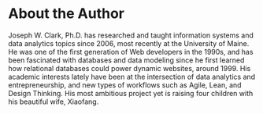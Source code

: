 # About the Author

Joseph W. Clark, Ph.D. has researched and taught information systems and data analytics topics since 2006, most recently at the University of Maine.  He was one of the first generation of Web developers in the 1990s, and has been fascinated with databases and data modeling since he first learned how relational databases could power dynamic websites, around 1999.  His academic interests lately have been at the intersection of data analytics and entrepreneurship, and new types of workflows such as Agile, Lean, and Design Thinking.  His most ambitious project yet is raising four children with his beautiful wife, Xiaofang.

